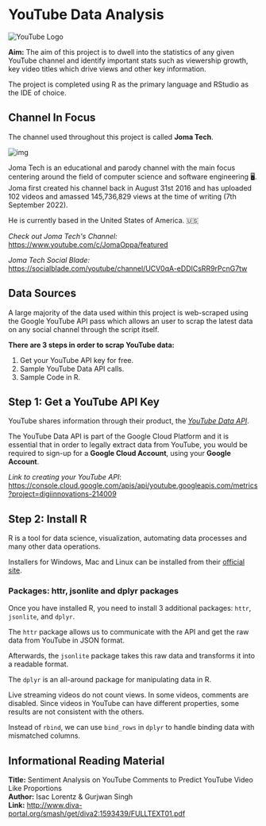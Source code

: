 # YouTube Data Analysis
![YouTube Logo](https://static.vecteezy.com/system/resources/previews/003/206/623/original/youtube-editorial-app-icon-free-vector.jpg)

**Aim:** The aim of this project is to dwell into the statistics of any given YouTube channel and identify important stats such as viewership growth, key video titles which drive views and other key information.  

The project is completed using R as the primary language and RStudio as the IDE of choice. 

## Channel In Focus

The channel used throughout this project is called **Joma Tech**. 

![img](https://i.ytimg.com/vi/0oBi8OmjLIg/maxresdefault.jpg)

Joma Tech is an educational and parody channel with the main focus centering around the field of computer science and software engineering 🖥️. Joma first created his channel back in August 31st 2016 and has uploaded 102 videos and amassed 145,736,829 views at the time of writing (7th September 2022). 

He is currently based in the United States of America. 🇺🇸

*Check out Joma Tech's Channel:* https://www.youtube.com/c/JomaOppa/featured  

*Joma Tech Social Blade:* https://socialblade.com/youtube/channel/UCV0qA-eDDICsRR9rPcnG7tw

## Data Sources

A large majority of the data used within this project is web-scraped using the Google YouTube API pass which allows an user to scrap the latest data on any social channel through the script itself.  

**There are 3 steps in order to scrap YouTube data:**

1. Get your YouTube API key for free.
2. Sample YouTube Data API calls.
3. Sample Code in R. 

## Step 1: Get a YouTube API Key 

YouTube shares information through their product, the <a href = "https://developers.google.com/youtube/v3/"><i>YouTube Data API</i></a>.

The YouTube Data API is part of the Google Cloud Platform and it is essential that in order to legally extract data from YouTube, you would be required to sign-up for a **Google Cloud Account**, using your **Google Account**.

*Link to creating your YouTube API*: https://console.cloud.google.com/apis/api/youtube.googleapis.com/metrics?project=digiinnovations-214009  

## Step 2: Install R

R is a tool for data science, visualization, automating data processes and many other data operations. 

Installers for Windows, Mac and Linux can be installed from their <a href = "https://cran.r-project.org/mirrors.html">official site</a>.

### Packages: httr, jsonlite and dplyr packages

Once you have installed R, you need to install 3 additional packages: `httr`, `jsonlite`, and `dplyr`.   

The `httr` package allows us to communicate with the API and get the raw data from YouTube in JSON format.

Afterwards, the `jsonlite` package takes this raw data and transforms it into a readable format.

The `dplyr` is an all-around package for manipulating data in R.

Live streaming videos do not count views. In some videos, comments are disabled. Since videos in YouTube can have different properties, some results are not consistent with the others.

Instead of `rbind`, we can use `bind_rows` in `dplyr` to handle binding data with mismatched columns.

## Informational Reading Material

**Title:** Sentiment Analysis on YouTube Comments to Predict YouTube Video Like Proportions  
**Author:** Isac Lorentz & Gurjwan Singh  
**Link:** http://www.diva-portal.org/smash/get/diva2:1593439/FULLTEXT01.pdf 







